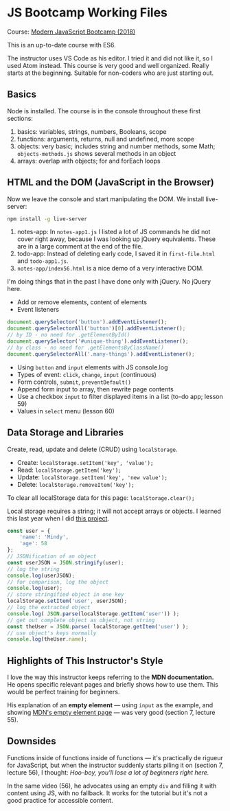 # JS Bootcamp Working Files

Course: [Modern JavaScript Bootcamp (2018)](https://www.udemy.com/modern-javascript/learn/v4/content)

This is an up-to-date course with ES6.

The instructor uses VS Code as his editor. I tried it and did not like it, so I used Atom instead. This course is very good and well organized. Really starts at the beginning. Suitable for non-coders who are just starting out.

## Basics

Node is installed. The course is in the console throughout these first sections:

1. basics: variables, strings, numbers, Booleans, scope
2. functions: arguments, returns, null and undefined, more scope
3. objects: very basic; includes string and number methods, some Math; `objects-methods.js` shows several methods in an object
4. arrays: overlap with objects; for and forEach loops

## HTML and the DOM (JavaScript in the Browser)

Now we leave the console and start manipulating the DOM. We install live-server:

```bash
npm install -g live-server
```

1. notes-app: In `notes-app1.js` I listed a lot of JS commands he did not cover right away, because I was looking up jQuery equivalents. These are in a large comment at the end of the file.
2. todo-app: Instead of deleting early code, I saved it in `first-file.html` and `todo-app1.js`.
3. `notes-app/index56.html` is a nice demo of a very interactive DOM.

I'm doing things that in the past I have done only with jQuery. No jQuery here.

* Add or remove elements, content of elements
* Event listeners

```javascript
document.querySelector('button').addEventListener();
document.querySelectorAll('button')[0].addEventListener();
// by ID - no need for .getElementById()
document.querySelector('#unique-thing').addEventListener();
// by class - no need for .getElementsByClassName()
document.querySelectorAll('.many-things').addEventListener();
```

* Using `button` and `input` elements with JS console.log
* Types of event: `click`, `change`, `input` (continuous)
* Form controls, `submit`, `preventDefault()`
* Append form input to array, then rewrite page contents
* Use a checkbox `input` to filter displayed items in a list (to-do app; lesson 59)
* Values in `select` menu (lesson 60)


## Data Storage and Libraries

Create, read, update and delete (CRUD) using `localStorage`.

* Create: `localStorage.setItem('key', 'value');`
* Read: `localStorage.getItem('key');`
* Update: `localStorage.setItem('key', 'new value');`
* Delete: `localStorage.removeItem('key');`

To clear all localStorage data for this page: `localStorage.clear();`

Local storage requires a string; it will not accept arrays or objects. I learned this last year when I did [this project](https://github.com/macloo/to-do-list-localstorage).

```javascript
const user = {
    'name': 'Mindy',
    'age': 58
};
// JSONification of an object
const userJSON = JSON.stringify(user);
// log the string
console.log(userJSON);
// for comparison, log the object
console.log(user);
// store stringified object in one key
localStorage.setItem('user', userJSON);
// log the extracted object
console.log( JSON.parse(localStorage.getItem('user')) );
// get out complete object as object, not string
const theUser = JSON.parse( localStorage.getItem('user') );
// use object's keys normally
console.log(theUser.name);
```

## Highlights of This Instructor's Style

I love the way this instructor keeps referring to the **MDN documentation.** He opens specific relevant pages and briefly shows how to use them. This would be perfect training for beginners.

His explanation of an **empty element** &mdash; using `input` as the example, and showing [MDN's empty element page](https://developer.mozilla.org/en-US/docs/Glossary/Empty_element) &mdash; was very good (section 7, lecture 55).

## Downsides

Functions inside of functions inside of functions &mdash; it's practically de rigueur for JavaScript, but when the instructor suddenly starts piling it on (section 7, lecture 56), I thought: *Hoo-boy, you'll lose a lot of beginners right here.*

In the same video (56), he advocates using an empty `div` and filling it with content using JS, with no fallback. It works for the tutorial but it's not a good practice for accessible content.
